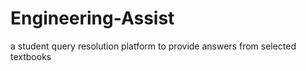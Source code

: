 # Engineering-Assist
 a student query resolution platform to provide answers from selected textbooks
